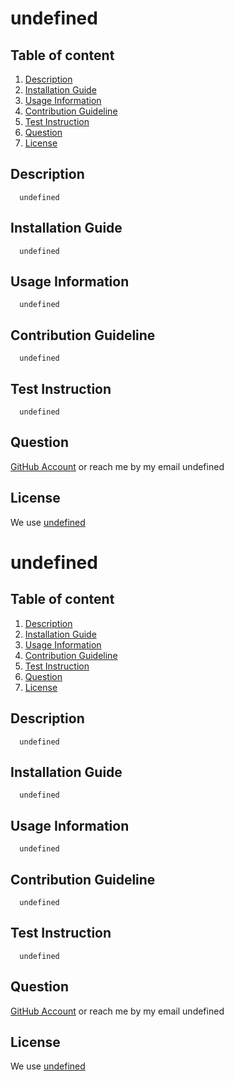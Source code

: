 # undefined



## Table of content

1. [Description](#description)
2. [Installation Guide](#installation)
3. [Usage Information](#usage)
4. [Contribution Guideline](#contributing)
5. [Test Instruction](#test)
6. [Question](#question)
7. [License](#license)

## Description <a name="description"></a>

```
  undefined
```

## Installation Guide <a name="installation"></a>

```
  undefined
```

## Usage Information <a name="usage"></a>

```
  undefined
```

## Contribution Guideline <a name="contributing"></a>

```
  undefined
```

## Test Instruction <a name="test"></a>

```
  undefined
```

## Question <a name="question"></a>

[GitHub Account](https://github.com/undefined) or reach me by my email undefined

## License <a name="license"></a>

We use [undefined]()

# undefined



## Table of content

1. [Description](#description)
2. [Installation Guide](#installation)
3. [Usage Information](#usage)
4. [Contribution Guideline](#contributing)
5. [Test Instruction](#test)
6. [Question](#question)
7. [License](#license)

## Description <a name="description"></a>

```
  undefined
```

## Installation Guide <a name="installation"></a>

```
  undefined
```

## Usage Information <a name="usage"></a>

```
  undefined
```

## Contribution Guideline <a name="contributing"></a>

```
  undefined
```

## Test Instruction <a name="test"></a>

```
  undefined
```

## Question <a name="question"></a>

[GitHub Account](https://github.com/undefined) or reach me by my email undefined

## License <a name="license"></a>

We use [undefined]()

